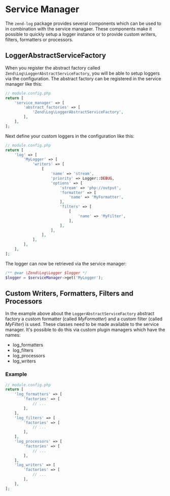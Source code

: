 # Service Manager

The `zend-log` package provides several components which can be used to
in combination with the service managaer. These components make it possible
to quickly setup a logger instance or to provide custom writers, filters,
formatters or processors.

## LoggerAbstractServiceFactory

When you register the abstract factory called `Zend\Log\LoggerAbstractServiceFactory`,
you will be able to setup loggers via the configuration. The abstract factory can be
registered in the service manager like this:

```php
// module.config.php
return [
    'service_manager' => [
        'abstract_factories' => [
            'Zend\Log\LoggerAbstractServiceFactory',
        ],
    ],
];
```

Next define your custom loggers in the configuration like this:

```php
// module.config.php
return [
    'log' => [
        'MyLogger' => [
            'writers' => [
                [
                    'name' => 'stream',
                    'priority' => Logger::DEBUG,
                    'options' => [
                        'stream' => 'php://output',
                        'formatter' => [
                            'name' => 'MyFormatter',
                        ],
                        'filters' => [
                            [
                                'name' => 'MyFilter',
                            ],
                        ],
                    ],
                ],
            ],
        ],
    ],
];
```

The logger can now be retrieved via the service manager:

```php
/** @var \Zend\Log\Logger $logger */ 
$logger = $serviceManager->get('MyLogger');
```

## Custom Writers, Formatters, Filters and Processors

In the example above about the `LoggerAbstractServiceFactory` abstract factory 
a custom formatter (called *MyFormatter*) and a custom filter (called *MyFilter*) 
is used. These classes need to be made available to the service manager. It's
possible to do this via custom plugin managers which have the names:

* log_formatters
* log_filters
* log_processors
* log_writers

### Example

```php
// module.config.php
return [
    'log_formatters' => [
        'factories' => [
            // ...
        ],
    ],
    'log_filters' => [
        'factories' => [
            // ...
        ],
    ],
    'log_processors' => [
        'factories' => [
            // ...
        ],
    ],
    'log_writers' => [
        'factories' => [
            // ...
        ],
    ],
];
```
